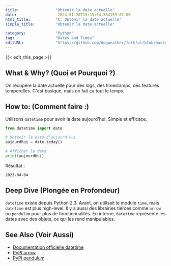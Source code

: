 ```yaml
---
title:                "Obtenir la date actuelle"
date:                  2024-01-20T15:15:54.584159-07:00
html_title:           "C: Obtenir la date actuelle"
simple_title:         "Obtenir la date actuelle"

category:             "Python"
tag:                  "Dates and Times"
editURL:              "https://github.com/dogweather/forkful/blob/master/content/fr/python/getting-the-current-date.md"
---
```


{{< edit_this_page >}}

## What & Why? (Quoi et Pourquoi ?)
On récupère la date actuelle pour des logs, des timestamps, des features temporelles. C'est basique, mais on fait ça tout le temps.

## How to: (Comment faire :)
Utilisons `datetime` pour avoir la date aujourd'hui. Simple et efficace.

```Python
from datetime import date

# Obtenir la date d'aujourd'hui
aujourdhui = date.today()

# Afficher la date
print(aujourdhui)
```

Résultat :
```
2023-04-04
```

## Deep Dive (Plongée en Profondeur)
`datetime` existe depuis Python 2.3. Avant, on utilisait le module `time`, mais `datetime` est plus high-level. Il y a aussi des librairies tierces comme `arrow` ou `pendulum` pour plus de fonctionnalités. En interne, `datetime` représente les dates avec des objets, ce qui les rend manipulables.

## See Also (Voir Aussi)
- [Documentation officielle datetime](https://docs.python.org/3/library/datetime.html)
- [PyPI arrow](https://pypi.org/project/arrow/)
- [PyPI pendulum](https://pypi.org/project/pendulum/)
